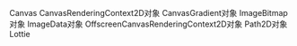 Canvas
CanvasRenderingContext2D对象
CanvasGradient对象
ImageBitmap对象
ImageData对象
OffscreenCanvasRenderingContext2D对象
Path2D对象
Lottie
